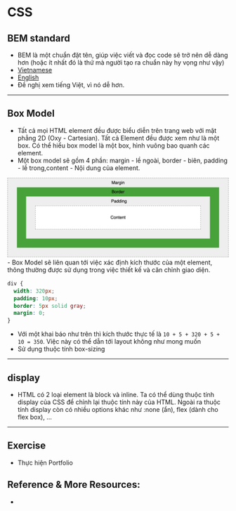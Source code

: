 # CSS
## BEM standard
- BEM là một chuẩn đặt tên, giúp việc viết và đọc code sẽ trở nên dễ dàng hơn (hoặc ít nhất đó là thứ mà người tạo ra chuẩn này hy vọng như vậy)
- [Vietnamese](https://www.youtube.com/watch?v=v1hSncGZg24)
- [English](https://www.youtube.com/watch?v=er1JEDuPbZQ)
- Đề nghị xem tiếng Việt, vì nó dễ hơn. 
---
## Box Model
- Tất cả mọi HTML element đều được biểu diễn trên trang web với mặt phẳng 2D (Oxy - Cartesian). Tất cả Element đều được xem như là một box. Có thể hiểu box model là một box, hình vuông bao quanh các element.
- Một box model sẽ gồm 4 phần: margin - lề ngoài, border - biên, padding - lề trong,content - Nội dung của element.
<img src="../sources/C4EJS/C4EJS-Lecture-2.3.png" alt="css syntax">
- Box Model sẽ liên quan tới việc xác định kích thước của một element, thông thường được sử dụng trong việc thiết kế và căn chỉnh giao diện.

```css
div {
  width: 320px;
  padding: 10px;
  border: 5px solid gray;
  margin: 0;
}

```
- Với một khai báo như trên thì kích thước thực tế là `10 + 5 + 320 + 5 + 10 = 350`. Việc này có thể dẫn tới layout không như mong muốn
- Sử dụng thuộc tính box-sizing
---

## display
- HTML có 2 loại element là block và inline. Ta có thể dùng thuộc tính display của CSS để chỉnh lại thuộc tính này của HTML. Ngoài ra thuộc tính display còn có nhiều options khác như :none (ẩn), flex (dành cho flex box), ...
---
## Exercise
- Thực hiện Portfolio
## Reference & More Resources: 
* 